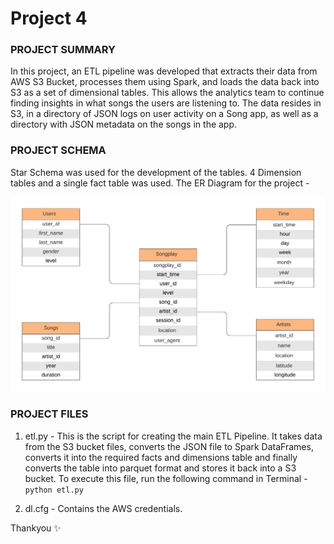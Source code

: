 # Project 4

### PROJECT SUMMARY
In this project, an ETL pipeline was developed that extracts their data from AWS S3 Bucket, processes them using Spark, and loads the data back into S3 as a set of dimensional tables. This allows the analytics team to continue finding insights in what songs the users are listening to. 
The data resides in S3, in a directory of JSON logs on user activity on a Song app, as well as a directory with JSON metadata on the songs in the app. 

### PROJECT SCHEMA
Star Schema was used for the development of the tables.
4 Dimension tables and a single fact table was used.
The ER Diagram for the project -

![ERD](ERD.png)

### PROJECT FILES

1. etl.py - This is the script for creating the main ETL Pipeline. It takes data from the S3 bucket files, converts the JSON file to Spark DataFrames, converts it into the required facts and dimensions table and finally converts the table into parquet format and stores it back into a S3 bucket. To execute this file, run the following command in Terminal - ``` python etl.py ```

2. dl.cfg - Contains the AWS credentials.

Thankyou :sparkles:
